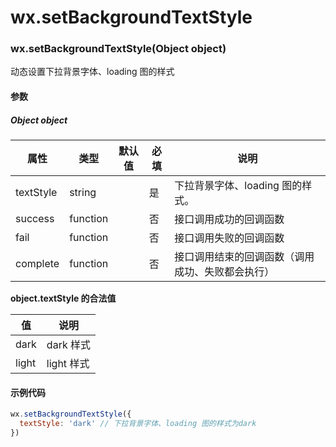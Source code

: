 # wx.setBackgroundTextStyle
### wx.setBackgroundTextStyle(Object object)


动态设置下拉背景字体、loading 图的样式

#### 参数

##### Object object

属性        | 类型       | 默认值 | 必填 | 说明                      
--------- | -------- | --- | -- | ------------------------
textStyle | string   |     | 是  | 下拉背景字体、loading 图的样式。    
success   | function |     | 否  | 接口调用成功的回调函数             
fail      | function |     | 否  | 接口调用失败的回调函数             
complete  | function |     | 否  | 接口调用结束的回调函数（调用成功、失败都会执行）

**object.textStyle 的合法值**

值     | 说明      
----- | --------
dark  | dark 样式 
light | light 样式

#### 示例代码

```js
wx.setBackgroundTextStyle({
  textStyle: 'dark' // 下拉背景字体、loading 图的样式为dark
})
```